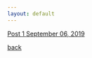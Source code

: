 ```yaml
---
layout: default
---
```

 




<a href="_posts/2019-09-06-Blog-Entry-1.html">Post 1 September 06, 2019</a>






[back](./)
